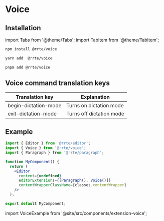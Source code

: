 # Voice

## Installation

import Tabs from '@theme/Tabs';
import TabItem from '@theme/TabItem';

<Tabs>
  <TabItem value="npm" label="npm" default>

```bash
npm install @rrte/voice
```

  </TabItem>
  <TabItem value="yarn" label="yarn">

```bash
yarn add  @rrte/voice
```

  </TabItem>
  <TabItem value="pnpm" label="pnpm">

```bash
pnpm add @rrte/voice
```

  </TabItem>
</Tabs>

## Voice command translation keys

| Translation key      | Explanation              |
| -------------------- | ------------------------ |
| begin-dictation-mode | Turns on dictation mode  |
| exit-dictation-mode  | Turns off dictation mode |

## Example

```jsx
import { Editor } from '@rrte/editor';
import { Voice } from '@rrte/voice';
import { Paragraph } from '@rrte/paragraph';

function MyComponent() {
  return (
    <Editor
      content={undefined}
      editorExtensions={[Paragraph(), Voice()]}
      contentWrapperClassName={classes.contentWrapper}
    />
  );

export default MyComponent;
```

import VoiceExample from '@site/src/components/extension-voice';

<VoiceExample />
